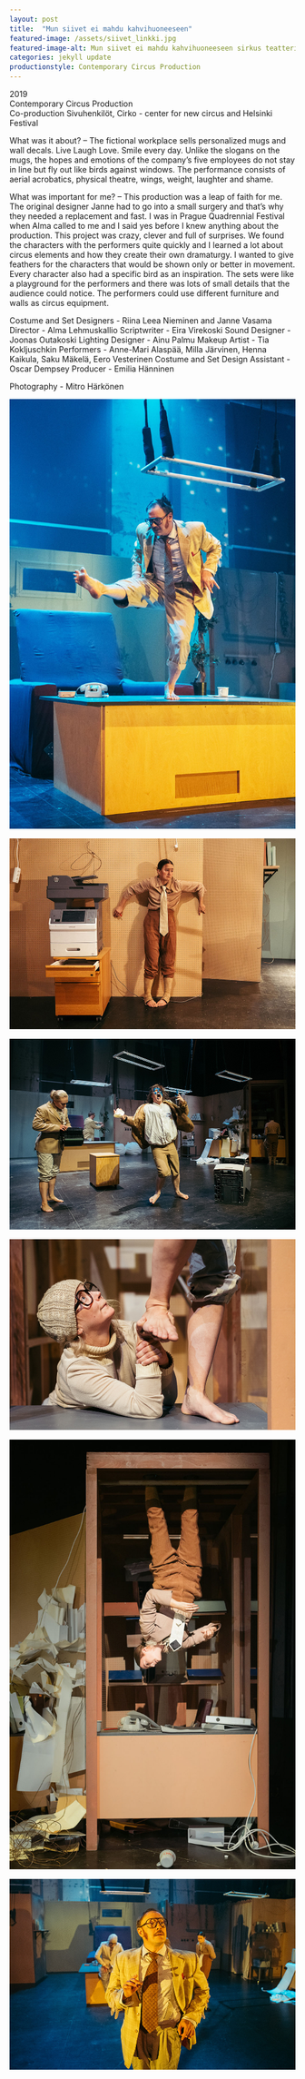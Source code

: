 ```yaml
---
layout: post
title:  "Mun siivet ei mahdu kahvihuoneeseen"
featured-image: /assets/siivet_linkki.jpg
featured-image-alt: Mun siivet ei mahdu kahvihuoneeseen sirkus teatteri esitys
categories: jekyll update
productionstyle: Contemporary Circus Production
---
```

  2019  
  Contemporary Circus Production  
  Co-production Sivuhenkilöt, Cirko - center for new circus and Helsinki Festival  
<p></p>
<div class="post-text-alone"> 
  What was it about? – The fictional workplace sells personalized mugs and wall decals. Live Laugh Love. Smile every day. Unlike the slogans on the mugs, the hopes and emotions of the company’s five employees do not stay in line but fly out like birds against windows. The performance consists of aerial acrobatics, physical theatre, wings, weight, laughter and shame.  
<p></p>
  What was important for me? – This production was a leap of faith for me. The original designer Janne had to go into a small surgery and that’s why they needed a replacement and fast. I was in Prague Quadrennial Festival when Alma called to me and I said yes before I knew anything about the production. This project was crazy, clever and full of surprises. We found the characters with the performers quite quickly and I learned a lot about circus elements and how they create their own dramaturgy. I wanted to give feathers for the characters that would be shown only or better in movement. Every character also had a specific bird as an inspiration. The sets were like a playground for the performers and there was lots of small details that the audience could notice. The performers could use different furniture and walls as circus equipment. 
</div>
<p></p>
  Costume and Set Designers - Riina Leea Nieminen and Janne Vasama  
  Director - Alma Lehmuskallio  
  Scriptwriter - Eira Virekoski  
  Sound Designer - Joonas Outakoski  
  Lighting Designer - Ainu Palmu  
  Makeup Artist - Tia Kokljuschkin  
  Performers - Anne-Mari Alaspää, Milla Järvinen, Henna Kaikula,  
  Saku Mäkelä, Eero Vesterinen  
  Costume and Set Design Assistant - Oscar Dempsey  
  Producer - Emilia Hänninen  

  Photography - Mitro Härkönen

![alt text](/assets/projects/siivet1.jpg)


![alt text](/assets/projects/siivet2.jpg)


![alt text](/assets/projects/siivet3.jpg)


![alt text](/assets/projects/siivet4.jpg)


![alt text](/assets/projects/siivet5.jpg)


![alt text](/assets/projects/siivet6.jpg)